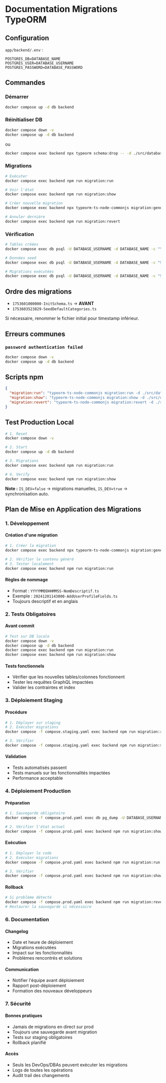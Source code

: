 # Documentation Migrations TypeORM

## Configuration

`app/backend/.env` :
```env
POSTGRES_DB=DATABASE_NAME
POSTGRES_USER=DATABASE_USERNAME
POSTGRES_PASSWORD=DATABASE_PASSWORD
```

## Commandes

### Démarrer
```bash
docker compose up -d db backend
```

### Réinitialiser DB
```bash
docker compose down -v
docker compose up -d db backend
```

ou 

```bash
docker compose exec backend npx typeorm schema:drop -- -d ./src/database/config/datasource.ts
```

### Migrations
```bash
# Exécuter
docker compose exec backend npm run migration:run

# Voir l'état
docker compose exec backend npm run migration:show

# Créer nouvelle migration
docker compose exec backend npx typeorm-ts-node-commonjs migration:generate src/database/migrations/NomMigration -d ./src/database/config/datasource.ts

# Annuler dernière
docker compose exec backend npm run migration:revert
```

### Vérification
```bash
# Tables créées
docker compose exec db psql -U DATABASE_USERNAME -d DATABASE_NAME -c "\dt"

# Données seed
docker compose exec db psql -U DATABASE_USERNAME -d DATABASE_NAME -c "SELECT * FROM category;"

# Migrations exécutées
docker compose exec db psql -U DATABASE_USERNAME -d DATABASE_NAME -c "SELECT * FROM migrations ORDER BY timestamp;"
```

## Ordre des migrations

- `1753601000000-InitSchema.ts` → **AVANT**
- `1753603523829-SeedDefaultCategories.ts`

Si nécessaire, renommer le fichier initial pour timestamp inférieur.

## Erreurs communes

### `password authentication failed`
```bash
docker compose down -v
docker compose up -d db backend
```

## Scripts npm

```json
{
  "migration:run": "typeorm-ts-node-commonjs migration:run -d ./src/database/config/datasource.ts",
  "migration:show": "typeorm-ts-node-commonjs migration:show -d ./src/database/config/datasource.ts",
  "migration:revert": "typeorm-ts-node-commonjs migration:revert -d ./src/database/config/datasource.ts"
}
```

## Test Production Local

```bash
# 1. Reset
docker compose down -v

# 2. Start
docker compose up -d db backend

# 3. Migrations
docker compose exec backend npm run migration:run

# 4. Verify
docker compose exec backend npm run migration:show
```

**Note :** `IS_DEV=false` → migrations manuelles, `IS_DEV=true` → synchronisation auto.

## Plan de Mise en Application des Migrations

### 1. Développement

#### Création d'une migration
```bash
# 1. Créer la migration
docker compose exec backend npx typeorm-ts-node-commonjs migration:generate src/database/migrations/NomDescriptif -d ./src/database/config/datasource.ts

# 2. Vérifier le contenu généré
# 3. Tester localement
docker compose exec backend npm run migration:run
```

#### Règles de nommage
- Format : `YYYYMMDDHHMMSS-NomDescriptif.ts`
- Exemple : `20241201143000-AddUserProfileFields.ts`
- Toujours descriptif et en anglais

### 2. Tests Obligatoires

#### Avant commit
```bash
# Test sur DB locale
docker compose down -v
docker compose up -d db backend
docker compose exec backend npm run migration:run
docker compose exec backend npm run migration:show
```

#### Tests fonctionnels
- Vérifier que les nouvelles tables/colonnes fonctionnent
- Tester les requêtes GraphQL impactées
- Valider les contraintes et index

### 3. Déploiement Staging

#### Procédure
```bash
# 1. Déployer sur staging
# 2. Exécuter migrations
docker compose -f compose.staging.yaml exec backend npm run migration:run

# 3. Vérifier
docker compose -f compose.staging.yaml exec backend npm run migration:show
```

#### Validation
- Tests automatisés passent
- Tests manuels sur les fonctionnalités impactées
- Performance acceptable

### 4. Déploiement Production

#### Préparation
```bash
# 1. Sauvegarde obligatoire
docker compose -f compose.prod.yaml exec db pg_dump -U DATABASE_USERNAME DATABASE_NAME > backup_$(date +%Y%m%d_%H%M%S).sql

# 2. Vérifier l'état actuel
docker compose -f compose.prod.yaml exec backend npm run migration:show
```

#### Exécution
```bash
# 1. Déployer le code
# 2. Exécuter migrations
docker compose -f compose.prod.yaml exec backend npm run migration:run

# 3. Vérifier
docker compose -f compose.prod.yaml exec backend npm run migration:show
```

#### Rollback
```bash
# Si problème détecté
docker compose -f compose.prod.yaml exec backend npm run migration:revert
# Restaurer la sauvegarde si nécessaire
```

### 6. Documentation

#### Changelog
- Date et heure de déploiement
- Migrations exécutées
- Impact sur les fonctionnalités
- Problèmes rencontrés et solutions

#### Communication
- Notifier l'équipe avant déploiement
- Rapport post-déploiement
- Formation des nouveaux développeurs

### 7. Sécurité

#### Bonnes pratiques
- Jamais de migrations en direct sur prod
- Toujours une sauvegarde avant migration
- Tests sur staging obligatoires
- Rollback planifié

#### Accès
- Seuls les DevOps/DBAs peuvent exécuter les migrations
- Logs de toutes les opérations
- Audit trail des changements
